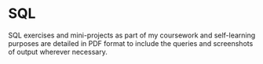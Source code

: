 # SQL
SQL exercises and mini-projects as part of my coursework and self-learning purposes are detailed in PDF format to include the queries and screenshots of output wherever necessary.

